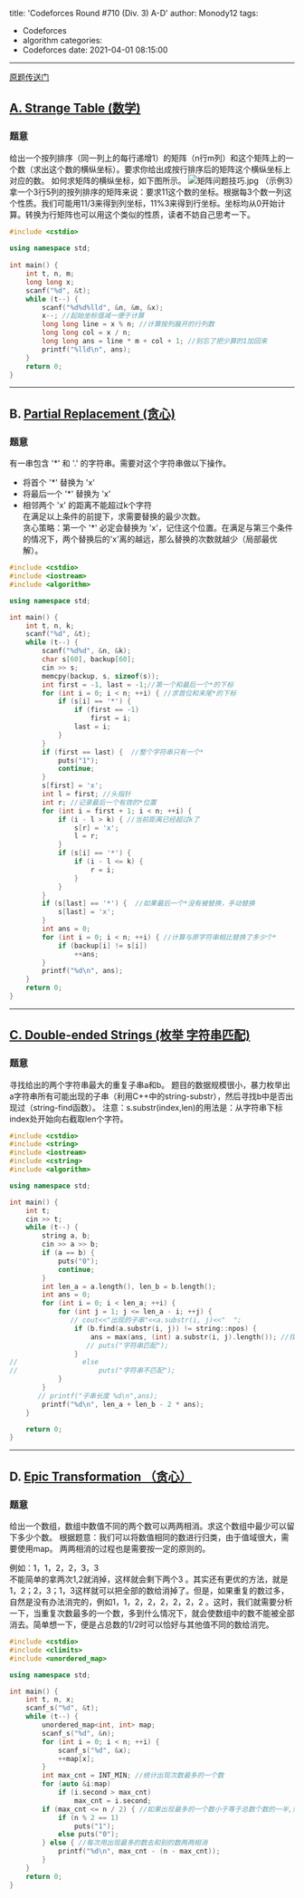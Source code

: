 title: 'Codeforces Round #710 (Div. 3)  A-D'
author: Monody12
tags:
  - Codeforces
  - algorithm
categories:
  - Codeforces
date: 2021-04-01 08:15:00
---
[原题传送门](https://codeforces.com/contest/1506)
## [A. Strange Table (数学)](https://codeforces.com/contest/1506/problem/A)
### 题意
给出一个按列排序（同一列上的每行递增1）的矩阵（n行m列）和这个矩阵上的一个数（求出这个数的横纵坐标）。要求你给出成按行排序后的矩阵这个横纵坐标上对应的数。
如何求矩阵的横纵坐标，如下图所示。
![矩阵问题技巧.jpg](https://i.loli.net/2021/04/01/LGKfebwVpTqr1WM.jpg)
（示例3）拿一个3行5列的按列排序的矩阵来说：要求11这个数的坐标。根据每3个数一列这个性质。我们可能用11/3来得到列坐标，11%3来得到行坐标。坐标均从0开始计算。转换为行矩阵也可以用这个类似的性质，读者不妨自己思考一下。
```C++
#include <cstdio>
 
using namespace std;
 
int main() {
    int t, n, m;
    long long x;
    scanf("%d", &t);
    while (t--) {
        scanf("%d%d%lld", &n, &m, &x);
        x--; //起始坐标值减一便于计算
        long long line = x % n; //计算按列展开的行列数
        long long col = x / n;
        long long ans = line * m + col + 1; //别忘了把少算的1加回来
        printf("%lld\n", ans);
    }
    return 0;
}
```

--------------
## B. [Partial Replacement (贪心)](https://codeforces.com/contest/1506/problem/B)
### 题意
有一串包含 '\*' 和 '.' 的字符串。需要对这个字符串做以下操作。  
+  将首个 '\*' 替换为 'x'
+ 将最后一个 '\*' 替换为 'x'
+ 相邻两个 'x' 的距离不能超过k个字符  
在满足以上条件的前提下，求需要替换的最少次数。  
贪心策略：第一个 '\*' 必定会替换为 'x'，记住这个位置。在满足与第三个条件的情况下，两个替换后的'x'离的越远，那么替换的次数就越少（局部最优解）。

```C++
#include <cstdio>
#include <iostream>
#include <algorithm>

using namespace std;

int main() {
    int t, n, k;
    scanf("%d", &t);
    while (t--) {
        scanf("%d%d", &n, &k);
        char s[60], backup[60];
        cin >> s;
        memcpy(backup, s, sizeof(s));
        int first = -1, last = -1;//第一个和最后一个*的下标
        for (int i = 0; i < n; ++i) { //求首位和末尾*的下标
            if (s[i] == '*') {
                if (first == -1)
                    first = i;
                last = i;
            }
        }
        if (first == last) {  //整个字符串只有一个*
            puts("1");
            continue;
        }
        s[first] = 'x';
        int l = first; //头指针
        int r; //记录最后一个有效的*位置
        for (int i = first + 1; i < n; ++i) {
            if (i - l > k) { //当前距离已经超过k了
                s[r] = 'x';
                l = r;
            }
            if (s[i] == '*') {
                if (i - l <= k) {
                    r = i;
                }
            }
        }
        if (s[last] == '*') {  //如果最后一个*没有被替换，手动替换
            s[last] = 'x';
        }
        int ans = 0;
        for (int i = 0; i < n; ++i) { //计算与原字符串相比替换了多少个*
            if (backup[i] != s[i])
                ++ans;
        }
        printf("%d\n", ans);
    }
    return 0;
}

```

-----------
## [C. Double-ended Strings (枚举 字符串匹配)](https://codeforces.com/contest/1506/problem/C)
### 题意
寻找给出的两个字符串最大的重复子串a和b。
题目的数据规模很小，暴力枚举出a字符串所有可能出现的子串（利用C++中的string-substr），然后寻找b中是否出现过（string-find函数）。
注意：s.substr(index,len)的用法是：从字符串下标index处开始向右截取len个字符。

```C++
#include <cstdio>
#include <string>
#include <iostream>
#include <cstring>
#include <algorithm>

using namespace std;

int main() {
    int t;
    cin >> t;
    while (t--) {
        string a, b;
        cin >> a >> b;
        if (a == b) {
            puts("0");
            continue;
        }
        int len_a = a.length(), len_b = b.length();
        int ans = 0;
        for (int i = 0; i < len_a; ++i) {
            for (int j = 1; j <= len_a - i; ++j) {
               // cout<<"出现的子串"<<a.substr(i, j)<<"  ";
                if (b.find(a.substr(i, j)) != string::npos) {
                    ans = max(ans, (int) a.substr(i, j).length()); //找最长公共子串
                   // puts("字符串匹配");
                }
//                else
//                    puts("字符串不匹配");
            }
        }
       // printf("子串长度 %d\n",ans);
        printf("%d\n", len_a + len_b - 2 * ans);
    }

    return 0;
}

```
---------
## D. [Epic Transformation （贪心）](https://codeforces.com/contest/1506/problem/D)
### 题意
给出一个数组，数组中数值不同的两个数可以两两相消。求这个数组中最少可以留下多少个数。
根据题意：我们可以将数值相同的数进行归类，由于值域很大，需要使用map。
两两相消的过程也是需要按一定的原则的。

例如：1，1，2，2，3，3  
不能简单的拿两次1,2就消掉，这样就会剩下两个3 。其实还有更优的方法，就是1，2；2，3；1，3这样就可以把全部的数给消掉了。但是，如果重复的数过多，自然是没有办法消完的，例如1，1，2，2，2，2，2，2 。这时，我们就需要分析一下，当重复次数最多的一个数，多到什么情况下，就会使数组中的数不能被全部消去。简单想一下，便是占总数的1/2时可以恰好与其他值不同的数给消完。
```C++
#include <cstdio>
#include <climits>
#include <unordered_map>

using namespace std;

int main() {
    int t, n, x;
    scanf_s("%d", &t);
    while (t--) {
        unordered_map<int, int> map;
        scanf_s("%d", &n);
        for (int i = 0; i < n; ++i) {
            scanf_s("%d", &x);
            ++map[x];
        }
        int max_cnt = INT_MIN; //统计出现次数最多的一个数
        for (auto &i:map)
            if (i.second > max_cnt)
                max_cnt = i.second;
        if (max_cnt <= n / 2) { //如果出现最多的一个数小于等于总数个数的一半,则可以两两相消
            if (n % 2 == 1)
                puts("1");
            else puts("0");
        } else { //每次用出现最多的数去和别的数两两相消
            printf("%d\n", max_cnt - (n - max_cnt));
        }
    }
    return 0;
}

```
